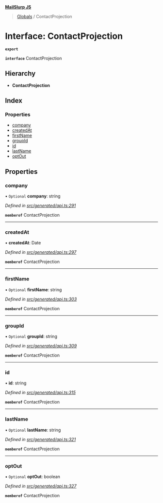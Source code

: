 **[MailSlurp JS](../README.md)**

> [Globals](../README.md) / ContactProjection

# Interface: ContactProjection

**`export`** 

**`interface`** ContactProjection

## Hierarchy

* **ContactProjection**

## Index

### Properties

* [company](contactprojection.md#company)
* [createdAt](contactprojection.md#createdat)
* [firstName](contactprojection.md#firstname)
* [groupId](contactprojection.md#groupid)
* [id](contactprojection.md#id)
* [lastName](contactprojection.md#lastname)
* [optOut](contactprojection.md#optout)

## Properties

### company

• `Optional` **company**: string

*Defined in [src/generated/api.ts:291](https://github.com/mailslurp/mailslurp-client/blob/ff09436/src/generated/api.ts#L291)*

**`memberof`** ContactProjection

___

### createdAt

•  **createdAt**: Date

*Defined in [src/generated/api.ts:297](https://github.com/mailslurp/mailslurp-client/blob/ff09436/src/generated/api.ts#L297)*

**`memberof`** ContactProjection

___

### firstName

• `Optional` **firstName**: string

*Defined in [src/generated/api.ts:303](https://github.com/mailslurp/mailslurp-client/blob/ff09436/src/generated/api.ts#L303)*

**`memberof`** ContactProjection

___

### groupId

• `Optional` **groupId**: string

*Defined in [src/generated/api.ts:309](https://github.com/mailslurp/mailslurp-client/blob/ff09436/src/generated/api.ts#L309)*

**`memberof`** ContactProjection

___

### id

•  **id**: string

*Defined in [src/generated/api.ts:315](https://github.com/mailslurp/mailslurp-client/blob/ff09436/src/generated/api.ts#L315)*

**`memberof`** ContactProjection

___

### lastName

• `Optional` **lastName**: string

*Defined in [src/generated/api.ts:321](https://github.com/mailslurp/mailslurp-client/blob/ff09436/src/generated/api.ts#L321)*

**`memberof`** ContactProjection

___

### optOut

• `Optional` **optOut**: boolean

*Defined in [src/generated/api.ts:327](https://github.com/mailslurp/mailslurp-client/blob/ff09436/src/generated/api.ts#L327)*

**`memberof`** ContactProjection

